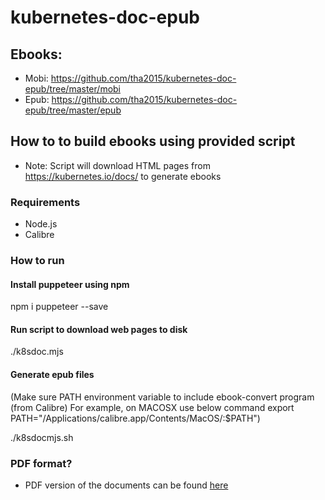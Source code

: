 # kubernetes-doc-epub

## Ebooks:
- Mobi: https://github.com/tha2015/kubernetes-doc-epub/tree/master/mobi
- Epub: https://github.com/tha2015/kubernetes-doc-epub/tree/master/epub

## How to to build ebooks using provided script

- Note: Script will download HTML pages from https://kubernetes.io/docs/ to generate ebooks

### Requirements
- Node.js
- Calibre

### How to run

#### Install puppeteer using npm

npm i puppeteer --save


#### Run script to download web pages to disk

./k8sdoc.mjs

#### Generate epub files
(Make sure PATH environment variable to include ebook-convert program (from Calibre)
For example, on MACOSX use below command
export PATH="/Applications/calibre.app/Contents/MacOS/:$PATH")

./k8sdocmjs.sh


### PDF format?
* PDF version of the documents can be found [here](https://github.com/dohsimpson/kubernetes-doc-pdf/)

